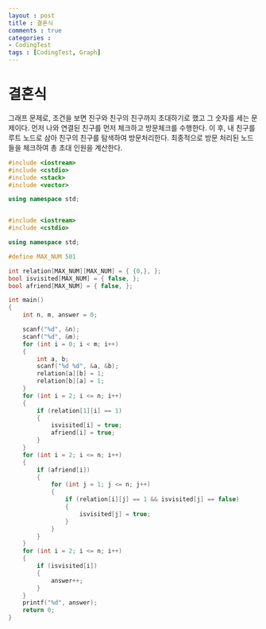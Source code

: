 ```yaml
---
layout : post
title : 결혼식
comments : true
categories : 
- CodingTest
tags : [CodingTest, Graph]
---
```

# 결혼식
그래프 문제로, 조건을 보면 친구와 친구의 친구까지 초대하기로 했고 그 숫자를 세는 문제이다.
먼저 나와 연결된 친구를 먼저 체크하고 방문체크를 수행한다. 이 후, 내 친구를 루트 노드로 삼아 친구의 친구를 탐색하여 방문처리한다.
최종적으로 방문 처리된 노드들을 체크하여 총 초대 인원을 계산한다.

```cpp
#include <iostream>
#include <cstdio>
#include <stack>
#include <vector>

using namespace std;


#include <iostream>
#include <cstdio>

using namespace std;

#define MAX_NUM 501

int relation[MAX_NUM][MAX_NUM] = { {0,}, };
bool isvisited[MAX_NUM] = { false, };
bool afriend[MAX_NUM] = { false, };

int main()
{
	int n, m, answer = 0;

	scanf("%d", &n);
	scanf("%d", &m);
	for (int i = 0; i < m; i++)
	{
		int a, b;
		scanf("%d %d", &a, &b);
		relation[a][b] = 1;
		relation[b][a] = 1;
	}
	for (int i = 2; i <= n; i++)
	{
		if (relation[1][i] == 1)
		{
			isvisited[i] = true;
			afriend[i] = true;
		}
	}
	for (int i = 2; i <= n; i++)
	{
		if (afriend[i])
		{
			for (int j = 1; j <= n; j++)
			{
				if (relation[i][j] == 1 && isvisited[j] == false)
				{
					isvisited[j] = true;
				}
			}
		}
	}
	for (int i = 2; i <= n; i++)
	{
		if (isvisited[i])
		{
			answer++;
		}
	}
	printf("%d", answer);
	return 0;
}
```